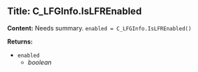 ## Title: C_LFGInfo.IsLFREnabled

**Content:**
Needs summary.
`enabled = C_LFGInfo.IsLFREnabled()`

**Returns:**
- `enabled`
  - *boolean*